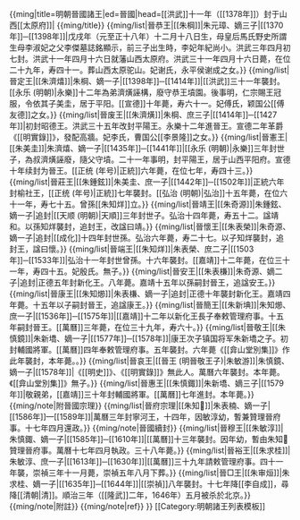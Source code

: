 {{ming|title=明朝晉國諸王|ed=晉國|head=[[洪武]]十一年（[[1378年]]）封于山西[[太原府]]|
{{ming/title}}
{{ming/list|晉恭王|[[朱棡]]|朱元璋、嫡三子|[[1370年]]─[[1398年]]|戊戌年（元至正十八年）十二月十八日生，母皇后馬氏<ref>野史所謂生母李淑妃之父李傑墓誌銘顯示，前三子出生時，李妃年紀尚小</ref>。洪武三年四月初七封。洪武十一年四月十六日就藩山西太原府。洪武三十一年四月十六日薨，在位二十九年，寿四十一。葬山西太原驼山。妃谢氏，永平侯谢成之女。}}
{{ming/list|晉定王|[[朱濟熺]]|朱棡、嫡一子|[[1398年]]─[[1414年]]|[[洪武]]三十一年襲封。[[永乐 (明朝)|永樂]]十二年為弟濟熿誣構，廢守恭王墳園。後事明，仁宗賜王冠服，令依其子美圭，居于平阳。[[宣德]]十年薨，寿六十一。妃傅氏，颖国公[[傅友德]]之女。}}
{{ming/list|晉废王|[[朱濟熿]]|朱棡、庶三子|[[1414年]]─[[1427年]]|初封昭德王。洪武三十五年改封平陽王。永樂十二年進晉王。宣德二年革爵<ref name=msl>《[[明實錄]]》</ref>，發配高牆。妃李氏，曹国公[[李景隆]]之女。}}
{{ming/list|晉憲王|[[朱美圭]]|朱濟熺、嫡一子|[[1435年]]─[[1441年]]|[[永乐 (明朝)|永樂]]三年封世子，為叔濟熿誣廢，隨父守墳。二十一年事明，封平陽王，居于山西平阳府。宣德十年续封为晉王。[[正统 (年号)|正統]]六年薨，在位七年，寿四十三。}}
{{ming/list|晉莊王|[[朱鍾鉉]]|朱美圭、庶一子|[[1442年]]─[[1502年]]|正統六年封榆社王，[[正统 (年号)|正統]]七年襲封。[[弘治 (明朝)|弘治]]十五年薨，在位六十一年，寿七十五。曾孫[[朱知烊]]立。}}
{{ming/list|晉靖王|[[朱奇源]]|朱鍾鉉、嫡一子|追封|[[天顺 (明朝)|天順]]三年封世子。弘治十四年薨，寿五十二。諡靖和。以孫知烊襲封，追封王，改諡曰靖。}}
{{ming/list|晉懷王|[[朱表榮]]|朱奇源、嫡一子|追封|[[成化]]十四年封世孫。弘治六年薨，寿二十七。以子知烊襲封，追封王，諡曰懷。}}
{{ming/list|晉端王|[[朱知烊]]|朱表榮、庶二子|[[1503年]]─[[1533年]]|弘治十一年封世曾孫。十六年襲封。[[嘉靖]]十二年薨，在位三十一年，寿四十五。妃殷氏。無子。}}
{{ming/list|晉安王|[[朱表槏]]|朱奇源、嫡二子|追封|正德五年封新化王。八年薨。嘉靖十五年以孫嗣封晉王，追諡安王。}}
{{ming/list|晉康王|[[朱知㸅]]|朱表槏、嫡一子|追封|正德十年襲封新化王。嘉靖四年薨。十五年以子嗣封晉王，追諡康王。}}
{{ming/list|晉簡王|[[朱新㙉]]|朱知㸅、庶一子|[[1536年]]─[[1575年]]|[[嘉靖]]十二年以新化王長子奉敕管理府事。十五年嗣封晉王。[[萬曆]]三年薨，在位三十九年，寿六十。}}
{{ming/list|晉敬王|[[朱慎鏡]]|朱新墧、嫡一子|[[1577年]]─[[1578年]]|康王次子镇国将军朱新墧之子。初封輔國將軍。[[萬曆]]四年奉敕管理府事。五年襲封<ref name=msl/>。六年薨<ref>《[[弇山堂別集]]》作此年襲封，本年薨。</ref>。}}
{{ming/list|晉哀王|[[晉王 (明晉敬王子)|朱敏游]]|朱慎鏡、嫡一子|[[1578年]]|《[[明史]]》、《[[明實錄]]》無此人。萬曆六年襲封。本年薨。<ref>《[[弇山堂別集]]》</ref>無子。}}
{{ming/list|晉惠王|[[朱慎鋷]]|朱新墧、嫡三子|[[1579年]]|敬親弟，[[嘉靖]]三十年封輔國將軍。[[萬曆]]七年進封。本年薨。}}
{{ming/note|附晉國宗理}}
{{ming/list|晉府宗理|[[朱知𢏅]]<ref name=msl/>|朱表楠、嫡一子|[[1586年]]—[[1589年]]|萬曆三年封寧河王，十四年，因敏淳幼，暫兼贊理晉府事。十七年四月還政。}}
{{ming/note|晉國續封}}
{{ming/list|晉穆王|[[朱敏淳]]|朱慎鋷、嫡一子|[[1585年]]─[[1610年]]|[[萬曆]]十三年襲封。因年幼，暫由朱知𢏅贊理晉府事。萬曆十七年四月執政。三十八年薨。}}
{{ming/list|晉裕王|[[朱求桂]]|朱敏淳、庶一子|[[1613年]]─[[1630年]]|[[萬曆]]三十九年請敕管理府事。四十一年襲，崇禎三年十一月薨，崇禎五年八月下葬。}}
{{ming/list|晉□王|[[朱审烜]]|朱求桂、嫡一子|[[1635年]]─[[1644年]]|[[崇禎]]八年襲封。十七年降[[李自成]]，尋降[[清朝|清]]。順治三年（[[隆武]]二年，1646年）五月被杀於北京。}}
{{ming/note|附註}}
{{ming/note|ref}}
}}<noinclude>
[[Category:明朝諸王列表模板]]
</noinclude>